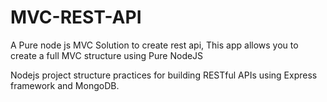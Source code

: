 # MVC-REST-API
A Pure node js MVC Solution to create rest api, This app allows you to create a full MVC structure using Pure NodeJS

Nodejs project structure practices for building RESTful APIs using Express framework and MongoDB.
